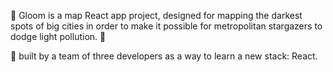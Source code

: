 🔮 Gloom is a map React app project, designed for mapping the darkest spots of big cities in order to make it possible for metropolitan stargazers to dodge light pollution. 🌟

🦾 built by a team of three developers as a way to learn a new stack: React.

